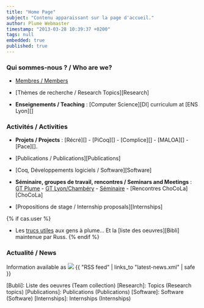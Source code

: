 ```yaml
---
title: "Home Page"
subject: "Contenu apparaissant sur la page d'accueil."
author: Plume Webmaster
timestamp: "2013-03-28 10:39:37 +0200"
tags: null
embedded: true
published: true
---
```


###  Qui sommes-nous ? / Who are we?

* [Membres / Members][Members]

* [Thèmes de recherche / Research Topics][Research]

* **Enseignements / Teaching** : [Computer Science][DI] curriculum at [ENS Lyon][]

###  Activités / Activities

* **Projets / Projects** : [Récré][] - [PiCoq][] - [Complice][] - [MALOA][] - [Pace][].

* [Publications / Publications][Publications]

* [Coq, Développements logiciels / Software][Software]

* **Séminaire, groupes de travail, rencontres / Seminars and Meetings** :
    [GT Plume][] - [GT Lyon/Chambéry][] - [Séminaire][] - [Rencontres ChoCoLa][ChoCoLa]

* [Propositions de stage / Internship proposals][Internships]

{% if cas.user %}
* Les [trucs utiles][Trucs] aux gens à plume... Et la [liste des oeuvres][Bibli] maintenue par Russ.
{% endif %}

### Actualité / News

Information available as <img src="/{{ site.url }}/img/feed-14x14.png" /> {{ "RSS feed" | links_to "latest-news.xml" | safe }}</p>

<p></p>
<div class="news">
</div>


[Trucs]: Trucs (Trucs utiles aux bêtes à plume)
[Members]: Members (Plume team)
[Bubli]: Liste des oeuvres (Team collection)
[Research]: Topics (Research topics)
[Publications]: Publications (Publications)
[Software]: Software (Software)
[Internships]: Internships (Internships)

[GT Plume]: Gdt (Groupe de travail Plume)
[GT Coq]: http://www.ens-lyon.fr/LIP/GTCoq/ (Groupe de travail Coq)
[GT Lyon/Chambéry]: <http://www.lama.univ-savoie.fr/index.php?use=seminaires&&lang=fr&equipe=logique&lang=fr> (Groupe de travail Lyon/Chambéry)
[Séminaire]: Seminaire (Séminaire Plume)

